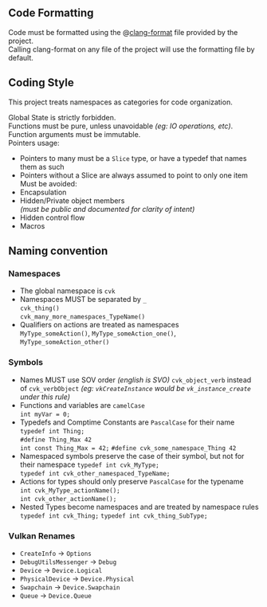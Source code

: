 ## Code Formatting
Code must be formatted using the @[clang-format](./.clang-format) file provided by the project.  
Calling clang-format on any file of the project will use the formatting file by default.  

## Coding Style
This project treats namespaces as categories for code organization.  

Global State is strictly forbidden.  
Functions must be pure, unless unavoidable _(eg: IO operations, etc)_.  
Function arguments must be immutable.  
Pointers usage:
- Pointers to many must be a `Slice` type, or have a typedef that names them as such
- Pointers without a Slice are always assumed to point to only one item
Must be avoided:
- Encapsulation  
- Hidden/Private object members  
  _(must be public and documented for clarity of intent)_
- Hidden control flow
- Macros

## Naming convention
### Namespaces
- The global namespace is `cvk`  
- Namespaces MUST be separated by `_`  
  `cvk_thing()`  
  `cvk_many_more_namespaces_TypeName()`  
- Qualifiers on actions are treated as namespaces  
  `MyType_someAction()`, `MyType_someAction_one()`, `MyType_someAction_other()`  

### Symbols
- Names MUST use SOV order  _(english is SVO)_
  `cvk_object_verb` instead of `cvk_verbObject`
  _(eg: `vkCreateInstance` would be `vk_instance_create` under this rule)_
- Functions and variables are `camelCase`  
  `int myVar = 0;`  
- Typedefs and Comptime Constants are `PascalCase` for their name
  `typedef int Thing;`  
  `#define Thing_Max 42`  
  `int const Thing_Max = 42;`
  `#define cvk_some_namespace_Thing 42`
- Namespaced symbols preserve the case of their symbol, but not for their namespace 
  `typedef int cvk_MyType;`  
  `typedef int cvk_other_namespaced_TypeName;`  
- Actions for types should only preserve `PascalCase` for the typename  
  `int cvk_MyType_actionName();`  
  `int cvk_other_actionName();`  
- Nested Types become namespaces and are treated by namespace rules
  `typedef int cvk_Thing;`
  `typedef int cvk_thing_SubType;`

### Vulkan Renames
- `CreateInfo`          -> `Options`
- `DebugUtilsMessenger` -> `Debug`
- `Device`              -> `Device.Logical`
- `PhysicalDevice`      -> `Device.Physical`
- `Swapchain`           -> `Device.Swapchain`
- `Queue`               -> `Device.Queue`

